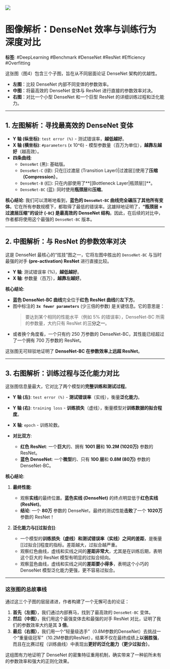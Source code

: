 ![](https://cc-407-1376569927.cos.ap-guangzhou.myqcloud.com/cc-407-1376569927/images-obsidian/202509111153086.png)
# 图像解析：DenseNet 效率与训练行为深度对比

**标签**: #DeepLearning #Benchmark #DenseNet #ResNet #Efficiency #Overfitting

这张图（图4）包含三个子图，旨在从不同层面论证 DenseNet 架构的优越性。
- **左图**：比较 DenseNet 内部不同变体的参数效率。
- **中图**：将最高效的 DenseNet 变体与 ResNet 进行直接的参数效率对决。
- **右图**：对比一个小型 DenseNet 和一个巨型 ResNet 的详细训练过程和泛化能力。

---

## 1. 左图解析：寻找最高效的 DenseNet 变体

- **Y 轴 (纵坐标)**: `test error (%)` - 测试错误率，**越低越好**。
- **X 轴 (横坐标)**: `#parameters` (x 10^6) - 模型参数量（百万为单位），**越靠左越好**（越高效）。
- **四条曲线**:
    - `DenseNet` (黑): 基础版。
    - `DenseNet-C` (绿): 只在[[过渡层 (Transition Layer)|过渡层]]使用了**压缩（Compression）**。
    - `DenseNet-B` (红): 只在内部使用了**[[Bottleneck Layer|瓶颈层]]**。
    - `DenseNet-BC` (蓝): 同时使用**瓶颈层**和**压缩**。

**核心结论**:
我们可以清晰地看到，**蓝色的 `DenseNet-BC` 曲线完全碾压了其他所有变体**。它在所有参数规模下，都取得了最低的错误率。这雄辩地证明了，**“瓶颈层 + 过渡层压缩”的设计 (`-BC`) 是最高效的 DenseNet 结构**。因此，在后续的对比中，作者都将使用这个最强的 `DenseNet-BC` 版本。

---

## 2. 中图解析：与 ResNet 的参数效率对决

这是 DenseNet 最核心的“炫技”图之一，它将左图中胜出的 `DenseNet-BC` 与当时最强的对手 **(pre-activation) ResNet** 进行直接比较。

- **Y 轴**: 测试错误率 (%)，**越低越好**。
- **X 轴**: 参数量（百万），**越靠左越好**。

**核心结论**:
- **蓝色 DenseNet-BC 曲线**完全位于**红色 ResNet 曲线**的**左下方**。
- 图中标注的 **`3x fewer parameters`** (少三倍的参数) 是关键信息。它的意思是：
    > 要达到某个相同的性能水平（例如 5% 的错误率），DenseNet-BC 所需的参数量，大约只有 ResNet 的**三分之一**。
- 或者换个角度看，一个只有约 250 万参数的 DenseNet-BC，其性能已经超过了一个拥有 700 万参数的 ResNet。

这张图无可辩驳地证明了 **DenseNet-BC 在参数效率上远超 ResNet**。

---

## 3. 右图解析：训练过程与泛化能力对比

这张图信息量最大，它对比了两个模型的**完整训练和测试过程**。

- **Y 轴 (左)**: `test error (%)` - **测试错误率**（实线），衡量**泛化能力**。
- **Y 轴 (右)**: `training loss` - **训练损失**（虚线），衡量模型对**训练数据的拟合程度**。
- **X 轴**: `epoch` - 训练轮数。

- **对比双方**:
    - **红色 ResNet**: 一个**巨大**的、拥有 **1001 层**和 **10.2M (1020万)** 参数的 ResNet。
    - **蓝色 DenseNet**: 一个**微型**的、只有 **100 层**和 **0.8M (80万)** 参数的 DenseNet-BC。

**核心结论**:
1.  **最终性能**:
    - 观察**实线**的最终位置。**蓝色实线 (DenseNet)** 的终点明显低于**红色实线 (ResNet)**。
    - **结论**: 一个 **80万** 参数的 DenseNet，最终的测试性能**击败**了一个 **1020万** 参数的 ResNet！

2.  **泛化能力与[[过拟合]]**:
    - 一个模型的**训练损失（虚线）**和**测试错误率（实线）**之间的**差距**，是衡量[[过拟合]]程度的指标。差距越大，过拟合越严重。
    - 观察红色曲线，虚线和实线之间的**差距非常大**，尤其是在训练后期，表明这个巨大的 ResNet 模型有明显的过拟合倾向。
    - 观察蓝色曲线，虚线和实线之间的**差距要小得多**，表明这个小巧的 DenseNet 模型泛化能力更强，更不容易过拟合。

---

### **这张图的总故事线**

通过这三个子图的层层递进，作者构建了一个无懈可击的论证：

1.  **首先（左图）**，我们通过内部赛马，找到了最高效的 `DenseNet-BC` 变体。
2.  **然后（中图）**，我们用这个最强变体去和最强的对手 ResNet 对比，证明了我们的参数效率大约是其 **3 倍**。
3.  **最后（右图）**，我们用一个“轻量级选手”（0.8M参数的DenseNet）去挑战一个“重量级冠军”（10.2M参数的ResNet），结果不仅在最终成绩上**以弱胜强**，而且在比赛过程（训练曲线）中表现出**更好的泛化能力（更少过拟合）**。

这组图有力地证明了 DenseNet 的密集特征重用机制，确实带来了一种前所未有的参数效率和强大的正则化效果。